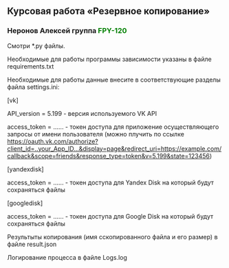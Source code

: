 ## Курсовая работа «Резервное копирование»

### Неронов Алексей группа <span style="color:green">**FPY-120**</span>

Смотри *.py файлы.

Необходимые для работы программы зависимости указаны в файле requirements.txt

Необходимые для работы данные внесите в соответствующие разделы файла settings.ini:

[vk]

API_version = 5.199 - версия используемого VK API

access_token = ...... - токен доступа для приложение осуществляющего запросы от имени пользователя
(можно плучить по ссылке https://oauth.vk.com/authorize?client_id=..your_App_ID...&display=page&redirect_uri=https://example.com/callback&scope=friends&response_type=token&v=5.199&state=123456)

[yandexdisk]

access_token = ...... - токен доступа для Yandex Disk на который будут сохраняться файлы

[googledisk]

access_token = ...... - токен доступа для Google Disk на который будут сохраняться файлы

Результыты копирования (имя сскопированного файла и его размер) в файле result.json

Логирование процесса в файле Logs.log

